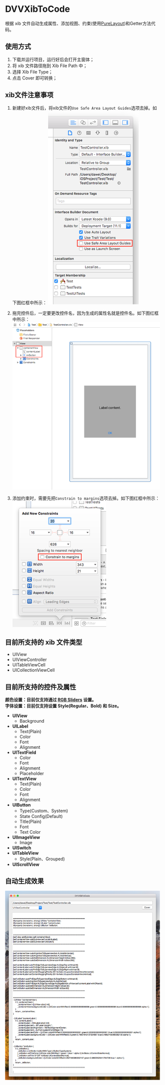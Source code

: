DVVXibToCode
===========
根据 xib 文件自动生成属性、添加视图、约束(使用[PureLayout](https://github.com/PureLayout/PureLayout))和Getter方法代码。

使用方式
-------
1. 下载并运行项目，运行好后会打开主窗体；
2. 将 xib 文件路径拖到 Xib File Path 中；
3. 选择 Xib File Type；
4. 点击 Cover 即可转换；


xib文件注意事项
-------------
1. 新建好xib文件后，将xib文件的`Use Safe Area Layout Guides`选项去掉。如下图红框中所示：
![Uncheck Use Safe Area Layout Guides.png](https://raw.githubusercontent.com/devdawei/DVVXibToCode/master/DocLinkImg/Uncheck_Use_Safe_Area_Layout_Guides.png)

2. 拖完控件后，一定要更改控件名，因为生成的属性名就是控件名。如下图红框中所示：
![Change_control_name.png](https://raw.githubusercontent.com/devdawei/DVVXibToCode/master/DocLinkImg/Change_control_name.png)

3. 添加约束时，需要先把`Constrain to margins`选项去掉。如下图红框中所示：
![Uncheck Constrain to margins.png](https://raw.githubusercontent.com/devdawei/DVVXibToCode/master/DocLinkImg/Uncheck_Constrain_to_margins.png)

目前所支持的 xib 文件类型
---------------------
- UIView
- UIViewController
- UITableViewCell
- UICollectionViewCell

目前所支持的控件及属性
------------------
__颜色设置：目前仅支持通过 [RGB Sliders](https://raw.githubusercontent.com/devdawei/DVVXibToCode/master/DocLinkImg/RGB_Sliders.png) 设置。__  
__字体设置：目前仅支持设置 Style(Regular、Bold) 和 Size。__

* __UIView__
    - Background
* __UILabel__
    - Text(Plain)
    - Color
    - Font
    - Alignment
* __UITextField__
    - Color
    - Font
    - Alignment
    - Placeholder
* __UITextView__
    - Text(Plain)
    - Color
    - Font
    - Alignment
* __UIButton__
    - Type(Custom、System)
    - State Config(Default)
    - Title(Plain)
    - Font
    - Text Color
* __UIImageView__
    - Image
* __UISwitch__
* __UITableView__
    - Style(Plain、Grouped)
* __UIScrollView__

自动生成效果
----------
![DVVXibToCode.png](https://raw.githubusercontent.com/devdawei/DVVXibToCode/master/DocLinkImg/DVVXibToCode.png)
